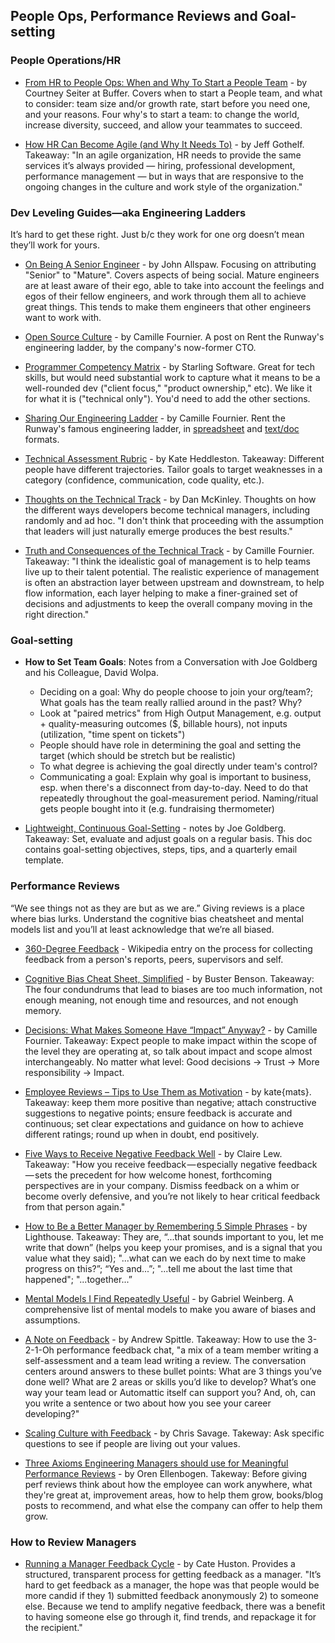 ## People Ops, Performance Reviews and Goal-setting

### People Operations/HR

- [From HR to People Ops: When and Why To Start a People Team](https://open.buffer.com/people-team/) - by Courtney Seiter at Buffer. Covers when to start a People team, and what to consider: team size and/or growth rate, start before you need one, and your reasons. Four why's to start a team: to change the world, increase diversity, succeed, and allow your teammates to succeed.

- [How HR Can Become Agile (and Why It Needs To)](https://hbr.org/2017/06/how-hr-can-become-agile-and-why-it-needs-to) - by Jeff Gothelf. Takeaway: "In an agile organization, HR needs to provide the same services it’s always provided — hiring, professional development, performance management — but in ways that are responsive to the ongoing changes in the culture and work style of the organization."

### Dev Leveling Guides—aka Engineering Ladders
It’s hard to get these right. Just b/c they work for one org doesn’t mean they’ll work for yours.

- [On Being A Senior
  Engineer](http://www.kitchensoap.com/2012/10/25/on-being-a-senior-engineer/) -
  by John Allspaw. Focusing on attributing "Senior" to "Mature". Covers aspects
  of being social. Mature engineers are at least aware of their ego, able to
  take into account the feelings and egos of their fellow engineers, and work 
  through them all to achieve great things. This tends to make them engineers
  that other engineers want to work with.

- [Open Source Culture](http://whilefalse.blogspot.com/2015/10/open-source-culture.html) - by Camille Fournier. A post on Rent the Runway's engineering ladder, by the company's now-former CTO.

- [Programmer Competency Matrix](http://www.starling-software.com/employment/programmer-competency-matrix.html) - by Starling Software. Great for tech skills, but would need substantial work to capture what it means to be a well-rounded dev ("client focus," "product ownership," etc). We like it for what it is ("technical only"). You'd need to add the other sections.

- [Sharing Our Engineering Ladder](http://dresscode.renttherunway.com/blog/ladder) - by Camille Fournier. Rent the Runway's famous engineering ladder, in [spreadsheet](https://docs.google.com/spreadsheets/d/1k4sO6pyCl_YYnf0PAXSBcX776rNcTjSOqDxZ5SDty-4/edit#gid=0) and [text/doc](https://docs.google.com/document/d/1SxmQBrDZvj16veuc2OVO0wUX7a7vEKPM-57dNLXhuEk/edit) formats.

- [Technical Assessment Rubric](https://github.com/heddle317/onboarding/blob/master/technical_assessment_rubric.md) - by Kate Heddleston. Takeaway: Different people have different trajectories. Tailor goals to target weaknesses in a category (confidence, communication, code quality, etc.).

- [Thoughts on the Technical Track](http://mcfunley.com/thoughts-on-the-technical-track) - by Dan McKinley. Thoughts on how the different ways developers become technical managers, including randomly and ad hoc. "I don't think that proceeding with the assumption that leaders will just naturally emerge produces the best results."

- [Truth and Consequences of the Technical Track](http://www.elidedbranches.com/2015/11/truth-and-consequences-of-technical.html) - by Camille Fournier. Takeaway: "I think the idealistic goal of management is to help teams live up to their talent potential. The realistic experience of management is often an abstraction layer between upstream and downstream, to help flow information, each layer helping to make a finer-grained set of decisions and adjustments to keep the overall company moving in the right direction."

### Goal-setting

- **How to Set Team Goals**: Notes from a Conversation with Joe Goldberg and his Colleague, David Wolpa.
  - Deciding on a goal: Why do people choose to join your org/team?; What goals has the team really rallied around in the past? Why?
  - Look at "paired metrics" from High Output Management, e.g. output + quality-measuring outcomes ($, billable hours), not inputs (utilization, "time spent on tickets")
  - People should have role in determining the goal and setting the target (which should be stretch but be realistic)
  - To what degree is achieving the goal directly under team's control?
  - Communicating a goal: Explain why goal is important to business, esp. when there's a disconnect from day-to-day. Need to do that repeatedly throughout the goal-measurement period. Naming/ritual gets people bought into it (e.g. fundraising thermometer)

- [Lightweight, Continuous Goal-Setting](https://docs.google.com/document/d/1XRfTZ_tmL-N-Mudu0uniIWmCOycUviXmefbSZ6ZDv1w/edit) - notes by Joe Goldberg. Takeaway: Set, evaluate and adjust goals on a regular basis. This doc contains goal-setting objectives, steps, tips, and a quarterly email template.

### Performance Reviews
“We see things not as they are but as we are.” Giving reviews is a place where bias lurks. Understand the cognitive bias cheatsheet and mental models list and you’ll at least acknowledge that we’re all biased.

- [360-Degree Feedback](http://en.wikipedia.org/wiki/360-degree_feedback) - Wikipedia entry on the process for collecting feedback from a person's reports, peers, supervisors and self.

- [Cognitive Bias Cheat Sheet, Simplified](https://medium.com/thinking-is-hard/4-conundrums-of-intelligence-2ab78d90740f) - by Buster Benson. Takeaway: The four condundrums that lead to biases are too much information, not enough meaning, not enough time and resources, and not enough memory.

- [Decisions: What Makes Someone Have “Impact” Anyway?](https://medium.com/@skamille/decisions-7eed2bae82b3) - by Camille Fournier. Takeaway: Expect people to make impact within the scope of the level they are operating at, so talk about impact and scope almost interchangeably. No matter what level: Good decisions → Trust → More responsibility → Impact.

- [Employee Reviews – Tips to Use Them as Motivation](http://katemats.com/employee-reviews-tips-use-them-as-motivation/) - by kate{mats}. Takeaway: keep them more positive than negative; attach constructive suggestions to negative points; ensure feedback is accurate and continuous; set clear expectations and guidance on how to achieve different ratings; round up when in doubt, end positively.

- [Five Ways to Receive Negative Feedback Well](https://m.signalvnoise.com/five-ways-to-receive-negative-feedback-well-f9edd3d27097#---0-273) - by Claire Lew. Takeaway: "How you receive feedback — especially negative feedback — sets the precedent for how welcome honest, forthcoming perspectives are in your company. Dismiss feedback on a whim or become overly defensive, and you’re not likely to hear critical feedback from that person again."

- [How to Be a Better Manager by Remembering 5 Simple Phrases](https://getlighthouse.com/blog/how-to-be-a-better-manager/) - by Lighthouse. Takeaway: They are, “...that sounds important to you, let me write that down” (helps you keep your promises, and is a signal that you value what they said); "...what can we each do by next time to make progress on this?”; “Yes and...”; "...tell me about the last time that happened"; "...together...”

- [Mental Models I Find Repeatedly Useful](https://medium.com/@yegg/mental-models-i-find-repeatedly-useful-936f1cc405d) - by Gabriel Weinberg. A comprehensive list of mental models to make you aware of biases and assumptions.

- [A Note on Feedback](http://andrewspittle.com/2016/02/23/a-note-on-feedback/) - by Andrew Spittle. Takeaway: How to use the 3-2-1-Oh performance feedback chat, "a mix of a team member writing a self-assessment and a team lead writing a review. The conversation centers around answers to these bullet points: What are 3 things you’ve done well? What are 2 areas or skills you’d like to develop? What’s one way your team lead or Automattic itself can support you? And, oh, can you write a sentence or two about how you see your career developing?"

- [Scaling Culture with Feedback](https://wistia.com/blog/scaling-culture-with-feedback) - by Chris Savage. Takeway: Ask specific questions to see if people are living out your values.

- [Three Axioms Engineering Managers should use for Meaningful Performance Reviews](https://medium.com/@orenellenbogen/three-axioms-engineering-managers-should-use-for-meaningful-performance-reviews-4f520db06028) - by Oren Ellenbogen. Takeway: Before giving perf reviews think about how the employee can work anywhere, what they're great at, improvement areas, how to help them grow, books/blog posts to recommend, and what else the company can offer to help them grow. 

### How to Review Managers
- [Running a Manager Feedback Cycle](https://cate.blog/2017/03/23/running-a-manager-feedback-cycle/) - by Cate Huston. Provides a structured, transparent process for getting feedback as a manager. "It’s hard to get feedback as a manager, the hope was that people would be more candid if they 1) submitted feedback anonymously 2) to someone else. Because we tend to amplify negative feedback, there was a benefit to having someone else go through it, find trends, and repackage it for the recipient."
